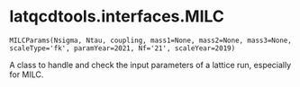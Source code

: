 latqcdtools.interfaces.MILC
=============

`MILCParams(Nsigma, Ntau, coupling, mass1=None, mass2=None, mass3=None, scaleType='fk', paramYear=2021, Nf='21', scaleYear=2019)`

A class to handle and check the input parameters of a lattice run, especially for MILC.

